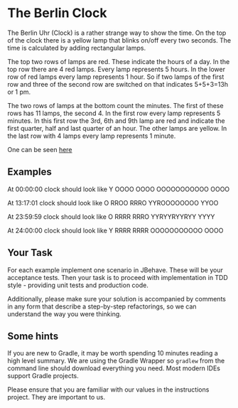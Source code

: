 # The Berlin Clock

The Berlin Uhr (Clock) is a rather strange way to show the time. On the top of the clock there is a yellow lamp that
blinks on/off every two seconds. The time is calculated by adding rectangular lamps.
 
The top two rows of lamps are red. These indicate the hours of a day. In the top row there are 4 red lamps. Every lamp
represents 5 hours. In the lower row of red lamps every lamp represents 1 hour. So if two lamps of the first row and
three of the second row are switched on that indicates 5+5+3=13h or 1 pm.
 
The two rows of lamps at the bottom count the minutes. The first of these rows has 11 lamps, the second 4. In the
first row every lamp represents 5 minutes. In this first row the 3rd, 6th and 9th lamp are red and indicate the first
quarter, half and last quarter of an hour. The other lamps are yellow. In the last row with 4 lamps every lamp
represents 1 minute.

One can be seen [here](http://uniqueclocks.co.uk/media/berlin~clock.jpg~1.gif)

## Examples

At 00:00:00 clock should look like
Y
OOOO
OOOO
OOOOOOOOOOO
OOOO

At 13:17:01 clock should look like
O
RROO
RRRO
YYROOOOOOOO
YYOO

At 23:59:59 clock should look like
O
RRRR
RRRO
YYRYYRYYRYY
YYYY

At 24:00:00 clock should look like
Y
RRRR
RRRR
OOOOOOOOOOO
OOOO

## Your Task

For each example implement one scenario in JBehave. These will be your acceptance tests.
Then your task is to proceed with implementation in TDD style - providing unit tests and production code.

Additionally, please make sure your solution is accompanied by comments in any form that describe a step-by-step refactorings, so we can understand the way you were thinking.

## Some hints
If you are new to Gradle, it may be worth spending 10 minutes reading a high level summary.  We are using the Gradle
Wrapper so `gradlew` from the command line should download everything you need.  Most modern IDEs support Gradle projects.

Please ensure that you are familiar with our values in the instructions project.  They are important to us.